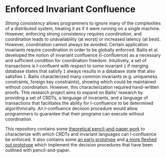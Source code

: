 # Enforced Invariant Confluence
*Strong consistency* allows programmers to ignore many of the complexities of a
distributed system, treating it as if it were running on a single machine.
However, enforcing strong consistency requires *coordination*, and coordination
leads to unavailability (at worst) or increased latency (at best). However,
coordination cannot always be avoided.  Certain application invariants require
coordination in order to be globally enforced. Bailis et al. developed the
notion of invariant confluence (I-confluence) as a necessary and sufficient
condition for coordination freedom. Intuitively, a set of transactions is
I-confluent with respect to some invariant `I` if merging database states that
satisfy `I` always results in a database state that also satisfies `I`.  Bailis
characterized many common invariants (e.g. uniqueness constraints, foreign key
constraints), showing which could be maintained without coordination. However,
this characterization required hand-written proofs. This research project aims
to expand on Bailis' research by providing a set of CRDTs, a language of
invariants, and a language of transactions that facilitates the ability for
I-confluence to be determined algorithmically. An I-confluence decision
procedure would allow programmers to guarantee that their programs can execute
without coordination.

This repository contains some [theoretical pencil-and-paper work](doc) to
characterize with which CRDTs and invariant languages can I-confluence be
enforced. It also contains some [an early prototype](ocaml) and [a more fleshed
out prototype](iconfluence) which implement the decision procedures that have
been outlined with pencil-and-paper.
